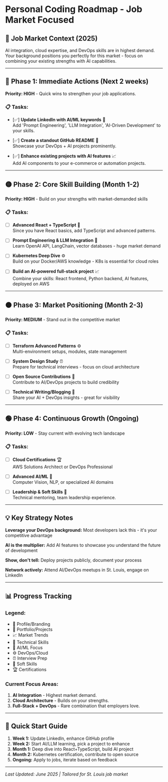 # Personal Coding Roadmap - Job Market Focused

## 🎯 Job Market Context (2025)
AI integration, cloud expertise, and DevOps skills are in highest demand. Your background positions you perfectly for this market - focus on combining your existing strengths with AI capabilities.

---

## 🔴 Phase 1: Immediate Actions (Next 2 weeks)
**Priority: HIGH** - Quick wins to strengthen your job applications.

### 📋 Tasks:
- [✅] **Update LinkedIn with AI/ML keywords** 🌟  
  Add 'Prompt Engineering', 'LLM Integration', 'AI-Driven Development' to your skills.

- [✅] **Create a standout GitHub README** 💼  
  Showcase your DevOps + AI projects prominently.

- [✅] **Enhance existing projects with AI features** 📈  
  Add AI components to your e-commerce or automation projects.

---

## 🟡 Phase 2: Core Skill Building (Month 1-2)
**Priority: HIGH** - Build on your strengths with market-demanded skills

### 📋 Tasks:
- [ ] **Advanced React + TypeScript** 🔧  
  Since you have React basics, add TypeScript and advanced patterns.

- [ ] **Prompt Engineering & LLM Integration** 🤖  
  Learn OpenAI API, LangChain, vector databases - huge market demand

- [ ] **Kubernetes Deep Dive** ⚙️  
  Build on your Docker/AWS knowledge - K8s is essential for cloud roles

- [ ] **Build an AI-powered full-stack project** 📈  
  Combine your skills: React frontend, Python backend, AI features, deployed on AWS

---

## 🟠 Phase 3: Market Positioning (Month 2-3)
**Priority: MEDIUM** - Stand out in the competitive market

### 📋 Tasks:
- [ ] **Terraform Advanced Patterns** ⚙️  
  Multi-environment setups, modules, state management

- [ ] **System Design Study** ⏰  
  Prepare for technical interviews - focus on cloud architecture

- [ ] **Open Source Contributions** 💼  
  Contribute to AI/DevOps projects to build credibility

- [ ] **Technical Writing/Blogging** 🌟  
  Share your AI + DevOps insights - great for visibility

---

## 🟢 Phase 4: Continuous Growth (Ongoing)
**Priority: LOW** - Stay current with evolving tech landscape

### 📋 Tasks:
- [ ] **Cloud Certifications** 🏆  
  AWS Solutions Architect or DevOps Professional

- [ ] **Advanced AI/ML** 🤖  
  Computer Vision, NLP, or specialized AI domains

- [ ] **Leadership & Soft Skills** 🔄  
  Technical mentoring, team leadership experience.

---

## 💡 Key Strategy Notes

**Leverage your DevOps background:** Most developers lack this - it's your competitive advantage

**AI is the multiplier:** Add AI features to showcase you understand the future of development

**Show, don't tell:** Deploy projects publicly, document your process

**Network actively:** Attend AI/DevOps meetups in St. Louis, engage on LinkedIn

---

## 📊 Progress Tracking

### Legend:
- 🌟 Profile/Branding
- 💼 Portfolio/Projects
- 📈 Market Trends
- 🔧 Technical Skills
- 🤖 AI/ML Focus
- ⚙️ DevOps/Cloud
- ⏰ Interview Prep
- 🔄 Soft Skills
- 🏆 Certifications

### Current Focus Areas:
1. **AI Integration** - Highest market demand.
2. **Cloud Architecture** - Builds on your strengths.
3. **Full-Stack + DevOps** - Rare combination that employers love.

---

## 🚀 Quick Start Guide

1. **Week 1:** Update LinkedIn, enhance GitHub profile
2. **Week 2:** Start AI/LLM learning, pick a project to enhance
3. **Month 1:** Deep dive into React+TypeScript, build AI project
4. **Month 2:** Kubernetes certification, contribute to open source
5. **Ongoing:** Apply to jobs, iterate based on feedback

---

*Last Updated: June 2025 | Tailored for St. Louis job market*
